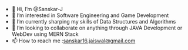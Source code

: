 - 👋 Hi, I’m @Sanskar-J
- 👀 I’m interested in Software Engineering and Game Development
- 🌱 I’m currently sharping my skills of Data Structures and Algorithms
- 💞️ I’m looking to collaborate on anything through JAVA Development or WebDev using MERN Stack
- 📫 How to reach me :sanskar16.jaiswal@gmail.com

<!---
Sanskar-J/Sanskar-J is a ✨ special ✨ repository because its `README.md` (this file) appears on your GitHub profile.
You can click the Preview link to take a look at your changes.
--->
